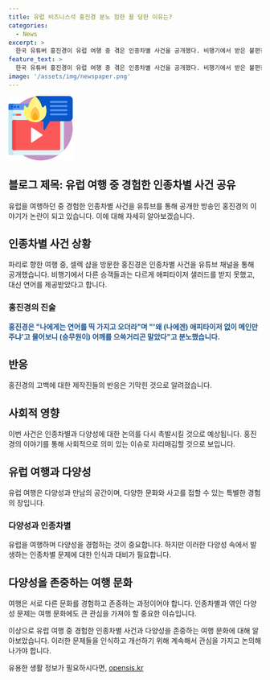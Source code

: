 ```yaml
---
title: 유럽 비즈니스석 홍진경 분노 험한 꼴 당한 이유는?
categories:
  - News
excerpt: >
  한국 유튜버 홍진경이 유럽 여행 중 겪은 인종차별 사건을 공개했다. 비행기에서 받은 불편한 대우에 대해 이야기했는데, 다른 승객들과 달리 애피타이저를 받지 못했고, 대신 연어를 제공받았다고 전했다. 홍진경은 승무원에게 항의했지만 무시당했다고 밝혔고, 이에 관련 제작진들의 반응도 이어졌다. 동영상은 논란을 빚고 있으며, 여행 중 불쾌한 경험을 공개한 것으로 관심을 끌고 있다.
feature_text: >
  한국 유튜버 홍진경이 유럽 여행 중 겪은 인종차별 사건을 공개했다. 비행기에서 받은 불편한 대우에 대해 이야기했는데, 다른 승객들과 달리 애피타이저를 받지 못했고, 대신 연어를 제공받았다고 전했다. 홍진경은 승무원에게 항의했지만 무시당했다고 밝혔고, 이에 관련 제작진들의 반응도 이어졌다. 동영상은 논란을 빚고 있으며, 여행 중 불쾌한 경험을 공개한 것으로 관심을 끌고 있다.
image: '/assets/img/newspaper.png'
---
```


<p><img src="/assets/img/news.png" alt="rentncar 속보" /></p>

<h2>블로그 제목: 유럽 여행 중 경험한 인종차별 사건 공유</h2>

<p data-ke-size="size16"></p>

<p>유럽을 여행하던 중 경험한 인종차별 사건을 유튜브를 통해 공개한 방송인 홍진경의 이야기가 논란이 되고 있습니다. 이에 대해 자세히 알아보겠습니다.</p>

<p data-ke-size="size16"></p>

<h2 data-ke-size="size26">인종차별 사건 상황</h2>

<p>파리로 향한 여행 중, 셀렉 샵을 방문한 홍진경은 인종차별 사건을 유튜브 채널을 통해 공개했습니다. 비행기에서 다른 승객들과는 다르게 애피타이저 샐러드를 받지 못했고, 대신 연어를 제공받았다고 합니다.</p>

<h3>홍진경의 진술</h3>

<p><b><span style="color: #1a5490;">홍진경은 "나에게는 연어를 띡 가지고 오더라"며 "'왜 (나에겐) 애피타이저 없이 메인만 주냐'고 물어보니 (승무원이) 어깨를 으쓱거리곤 말았다"고 분노했습니다.</b></span></p>

<p data-ke-size="size16"></p>

<h2 data-ke-size="size26">반응</h2>

<p>홍진경의 고백에 대한 제작진들의 반응은 기막힌 것으로 알려졌습니다.</p>

<p data-ke-size="size16"></p>

<h2 data-ke-size="size26">사회적 영향</h2>

<p>이번 사건은 인종차별과 다양성에 대한 논의를 다시 촉발시킬 것으로 예상됩니다. 홍진경의 이야기를 통해 사회적으로 의미 있는 이슈로 자리매김할 것으로 보입니다.</p>

<p data-ke-size="size16"></p>

<h2 data-ke-size="size26">유럽 여행과 다양성</h2>

<p>유럽 여행은 다양성과 만남의 공간이며, 다양한 문화와 사고를 접할 수 있는 특별한 경험의 장입니다.</p>

<h3>다양성과 인종차별</h3>

<p>유럽을 여행하며 다양성을 경험하는 것이 중요합니다. 하지만 이러한 다양성 속에서 발생하는 인종차별 문제에 대한 인식과 대비가 필요합니다.</p>

<p data-ke-size="size16"></p>

<h2 data-ke-size="size26">다양성을 존중하는 여행 문화</h2>

<p>여행은 서로 다른 문화를 경험하고 존중하는 과정이어야 합니다. 인종차별과 엮인 다양성 문제는 여행 문화에도 큰 관심을 가져야 할 중요한 이슈입니다.</p>

<p data-ke-size="size16"></p>

<p>이상으로 유럽 여행 중 경험한 인종차별 사건과 다양성을 존중하는 여행 문화에 대해 알아보았습니다. 이러한 문제들을 인식하고 개선하기 위해 계속해서 관심을 가지고 논의해 나가야 합니다.</p>

<p data-ke-size="size16"></p>
유용한 생활 정보가 필요하시다면, <a href="https://opensis.kr" rel="dofollow">opensis.kr</a>



